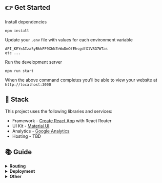 
## 👉 Get Started
Install dependencies
```
npm install
```
Update your `.env` file with values for each environment variable
```
API_KEY=AIzaSyBkkFF0XhNZeWuDmOfEhsgdfX1VBG7WTas
etc ...
```

Run the development server
```
npm run start
```
When the above command completes you'll be able to view your website at `http://localhost:3000`

## 🥞 Stack
This project uses the following libraries and services:
- Framework - [Create React App](https://create-react-app.dev) with React Router
- UI Kit - [Material UI](https://material-ui.com)
- Analytics - [Google Analytics](https://googleanalytics.com)
- Hosting - TBD


## 📚 Guide



<details>
<summary><b>Routing</b></summary>
<p>
  This project uses <a target="_blank" href="https://reacttraining.com/react-router/web/guides/quick-start">React Router</a> and includes a convenient <code>useRouter</code> hook (located in <code><a href="src/util/router.js">src/util/router.js</a></code>) that wraps React Router and gives all the route methods and data you need.

```js
import { Link, useRouter } from "./../util/router.js";

function MyComponent() {
  // Get the router object
  const router = useRouter();

  // Get value from query string (?postId=123) or route param (/:postId)
  console.log(router.query.postId);

  // Get current pathname
  console.log(router.pathname);

  // Navigate with the <Link> component or with router.push()
  return (
    <div>
      <Link to="/about">About</Link>
      <button onClick={(e) => router.push("/about")}>About</button>
    </div>
  );
}
```
</p>
</details>





<details>
<summary><b>Deployment</b></summary>
<p>
Build your front-end for deployment

```
npm run build
```

Then upload or deploy to your host. Exact details depend on your chosen host.

Your host may automatically read your environment variables from your `.env` file. If not, be sure to add each variable from `.env` to your host through their own UI. You can skip the ones in the lower section of `.env` (prepended with "REACT_APP\_") because those were already bundled into your front-end when you ran `npm run build`.

Have your host run `node api` to serve your web app. This will run a Node server that handles both your API endpoints and front-end. By default your server will be listening on port `8080`, but if your host expects a different port then you can set that by specifying a `PORT` environment variable. Some hosts will automatically set this environment variable to their desired port.

You can find extended information and host-specific details in the Create React App <a href="https://create-react-app.dev/docs/deployment">deployment docs</a>.
</p>
</details>

<details>
<summary><b>Other</b></summary>
<p>
  This project was created using <a href="https://divjoy.com?ref=readme_other">Divjoy</a>, the React codebase generator. You can find more info in the <a href="https://docs.divjoy.com">Divjoy Docs</a>.
</p>
</details>
  